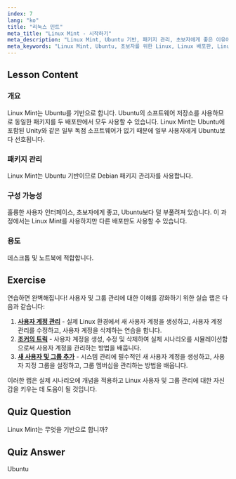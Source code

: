 ```yaml
---
index: 7
lang: "ko"
title: "리눅스 민트"
meta_title: "Linux Mint - 시작하기"
meta_description: "Linux Mint, Ubuntu 기반, 패키지 관리, 초보자에게 좋은 이유에 대해 알아보세요. 기능과 오늘 시작하는 방법을 알아보세요!"
meta_keywords: "Linux Mint, Ubuntu, 초보자를 위한 Linux, Linux 배포판, Linux 튜토리얼, Debian 패키지 관리자, Linux 가이드"
---
```


## Lesson Content

### 개요

Linux Mint는 Ubuntu를 기반으로 합니다. Ubuntu의 소프트웨어 저장소를 사용하므로 동일한 패키지를 두 배포판에서 모두 사용할 수 있습니다. Linux Mint는 Ubuntu에 포함된 Unity와 같은 일부 독점 소프트웨어가 없기 때문에 일부 사용자에게 Ubuntu보다 선호됩니다.

### 패키지 관리

Linux Mint는 Ubuntu 기반이므로 Debian 패키지 관리자를 사용합니다.

### 구성 가능성

훌륭한 사용자 인터페이스, 초보자에게 좋고, Ubuntu보다 덜 부풀려져 있습니다. 이 과정에서는 Linux Mint를 사용하지만 다른 배포판도 사용할 수 있습니다.

### 용도

데스크톱 및 노트북에 적합합니다.

## Exercise

연습하면 완벽해집니다! 사용자 및 그룹 관리에 대한 이해를 강화하기 위한 실습 랩은 다음과 같습니다:

1. **[사용자 계정 관리](https://labex.io/ko/labs/linux-user-account-management-49)** - 실제 Linux 환경에서 새 사용자 계정을 생성하고, 사용자 계정 관리를 수정하고, 사용자 계정을 삭제하는 연습을 합니다.
2. **[조커의 트릭](https://labex.io/ko/labs/linux-the-joker-s-trick-270247)** - 사용자 계정을 생성, 수정 및 삭제하여 실제 시나리오를 시뮬레이션함으로써 사용자 계정을 관리하는 방법을 배웁니다.
3. **[새 사용자 및 그룹 추가](https://labex.io/ko/labs/linux-add-new-user-and-group-17987)** - 시스템 관리에 필수적인 새 사용자 계정을 생성하고, 사용자 지정 그룹을 설정하고, 그룹 멤버십을 관리하는 방법을 배웁니다.

이러한 랩은 실제 시나리오에 개념을 적용하고 Linux 사용자 및 그룹 관리에 대한 자신감을 키우는 데 도움이 될 것입니다.

## Quiz Question

Linux Mint는 무엇을 기반으로 합니까?

## Quiz Answer

Ubuntu